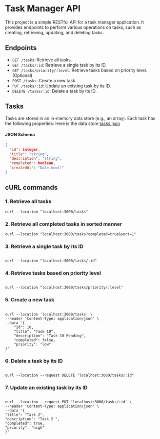 # Task Manager API

This project is a simple RESTful API for a task manager application. It provides endpoints to perform various operations on tasks, such as creating, retrieving, updating, and deleting tasks.

## Endpoints

- `GET /tasks`: Retrieve all tasks.
- `GET /tasks/:id`: Retrieve a single task by its ID.
- `GET /tasks/priority/:level`: Retrieve tasks based on priority level. (Optional)
- `POST /tasks`: Create a new task.
- `PUT /tasks/:id`: Update an existing task by its ID.
- `DELETE /tasks/:id`: Delete a task by its ID.

## Tasks

Tasks are stored in an in-memory data store (e.g., an array). Each task has the following properties: Here is the data store [tasks.json](./src/tasks.json)

#### JSON Schema

```json
{
  "id": integer,
  "title": "string",
  "description": "string",
  "completed": boolean,
  "createdAt": "Date.now()"
}
```

## cURL commands

### 1. Retrieve all tasks

```
curl --location "localhost:3000/tasks"
```

### 2. Retrieve all completed tasks in sorted manner

```
curl --location "localhost:3000/tasks?completed=true&sort=1"
```

### 3. Retrieve a single task by its ID

```

curl --location "localhost:3000/tasks/:id"

```

### 4. Retrieve tasks based on priority level

```

curl --location "localhost:3000/tasks/priority/:level"

```

### 5. Create a new task

```

curl --location 'localhost:3000/tasks' \
--header 'Content-Type: application/json' \
--data '{
    "id": 10,
    "title": "Task 10",
    "description": "Task 10 Pending",
    "completed": false,
    "priority": "low"
}'

```

### 6. Delete a task by its ID

```

curl --location --request DELETE "localhost:3000/tasks/:id"

```

### 7. Update an existing task by its ID

```

curl --location --request PUT 'localhost:3000/tasks/:id' \
--header 'Content-Type: application/json' \
--data '{
"title": "Task 2",
"description": "Task 2 ",
"completed": true,
"priority": "high"
}'

```
